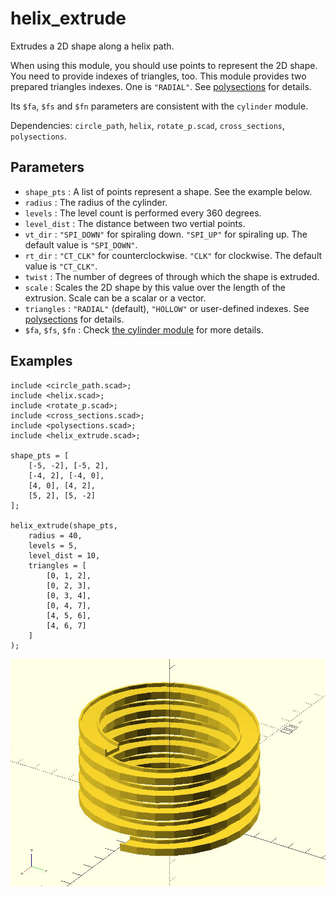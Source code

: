 # helix_extrude

Extrudes a 2D shape along a helix path. 

When using this module, you should use points to represent the 2D shape. You need to provide indexes of triangles, too. This module provides two prepared triangles indexes. One is `"RADIAL"`. See [polysections](https://openhome.cc/eGossip/OpenSCAD/lib-polysections.html) for details.

Its `$fa`, `$fs` and `$fn` parameters are consistent with the `cylinder` module. 

Dependencies: `circle_path`, `helix`, `rotate_p.scad`, `cross_sections`, `polysections`.

## Parameters

- `shape_pts` : A list of points represent a shape. See the example below.
- `radius` : The radius of the cylinder.
- `levels` : The level count is performed every 360 degrees. 
- `level_dist` : The distance between two vertial points.
- `vt_dir` : `"SPI_DOWN"` for spiraling down. `"SPI_UP"` for spiraling up. The default value is `"SPI_DOWN"`.
- `rt_dir` : `"CT_CLK"` for counterclockwise. `"CLK"` for clockwise. The default value is `"CT_CLK"`.
- `twist` : The number of degrees of through which the shape is extruded.
- `scale` : Scales the 2D shape by this value over the length of the extrusion. Scale can be a scalar or a vector.
- `triangles` : `"RADIAL"` (default), `"HOLLOW"` or user-defined indexes. See [polysections](https://openhome.cc/eGossip/OpenSCAD/lib-polysections.html) for details.
- `$fa`, `$fs`, `$fn` : Check [the cylinder module](https://en.wikibooks.org/wiki/OpenSCAD_User_Manual/Primitive_Solids#cylinder) for more details.

## Examples
    
	include <circle_path.scad>;
	include <helix.scad>;
	include <rotate_p.scad>;
	include <cross_sections.scad>;
	include <polysections.scad>;
	include <helix_extrude.scad>;

	shape_pts = [
		[-5, -2], [-5, 2],
		[-4, 2], [-4, 0],
		[4, 0], [4, 2],
		[5, 2], [5, -2]
	];

	helix_extrude(shape_pts, 
		radius = 40, 
		levels = 5, 
		level_dist = 10,
		triangles = [
			[0, 1, 2],
			[0, 2, 3],
			[0, 3, 4],
			[0, 4, 7],
			[4, 5, 6],
			[4, 6, 7]
		]
	);

![helix_extrude](images/lib-helix_extrude-1.JPG)

